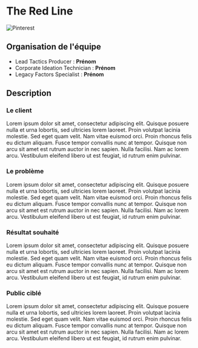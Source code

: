 # The Red Line
![Pinterest](https://i.imgur.com/S7hvUQQ.png "Fil Rouge")
## Organisation de l'équipe
- Lead Tactics Producer : **Prénom**
- Corporate Ideation Technician : **Prénom**
- Legacy Factors Specialist : **Prénom**
## Description
### Le client
Lorem ipsum dolor sit amet, consectetur adipiscing elit. Quisque posuere nulla et urna lobortis, sed ultricies lorem laoreet. Proin volutpat lacinia molestie. Sed eget quam velit. Nam vitae euismod orci. Proin rhoncus felis eu dictum aliquam. Fusce tempor convallis nunc at tempor. Quisque non arcu sit amet est rutrum auctor in nec sapien. Nulla facilisi. Nam ac lorem arcu. Vestibulum eleifend libero ut est feugiat, id rutrum enim pulvinar. 
### Le problème
Lorem ipsum dolor sit amet, consectetur adipiscing elit. Quisque posuere nulla et urna lobortis, sed ultricies lorem laoreet. Proin volutpat lacinia molestie. Sed eget quam velit. Nam vitae euismod orci. Proin rhoncus felis eu dictum aliquam. Fusce tempor convallis nunc at tempor. Quisque non arcu sit amet est rutrum auctor in nec sapien. Nulla facilisi. Nam ac lorem arcu. Vestibulum eleifend libero ut est feugiat, id rutrum enim pulvinar. 
### Résultat souhaité
Lorem ipsum dolor sit amet, consectetur adipiscing elit. Quisque posuere nulla et urna lobortis, sed ultricies lorem laoreet. Proin volutpat lacinia molestie. Sed eget quam velit. Nam vitae euismod orci. Proin rhoncus felis eu dictum aliquam. Fusce tempor convallis nunc at tempor. Quisque non arcu sit amet est rutrum auctor in nec sapien. Nulla facilisi. Nam ac lorem arcu. Vestibulum eleifend libero ut est feugiat, id rutrum enim pulvinar. 
### Public ciblé
Lorem ipsum dolor sit amet, consectetur adipiscing elit. Quisque posuere nulla et urna lobortis, sed ultricies lorem laoreet. Proin volutpat lacinia molestie. Sed eget quam velit. Nam vitae euismod orci. Proin rhoncus felis eu dictum aliquam. Fusce tempor convallis nunc at tempor. Quisque non arcu sit amet est rutrum auctor in nec sapien. Nulla facilisi. Nam ac lorem arcu. Vestibulum eleifend libero ut est feugiat, id rutrum enim pulvinar. 
